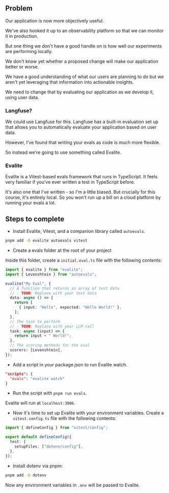 ## Problem

Our application is now more objectively useful.

We've also hooked it up to an observability platform so that we can monitor it in production.

But one thing we don't have a good handle on is how well our experiments are performing locally.

We don't know yet whether a proposed change will make our application better or worse.

We have a good understanding of what our users are planning to do but we aren't yet leveraging that information into actionable insights.

We need to change that by evaluating our application as we develop it, using user data.

### Langfuse?

We could use Langfuse for this. Langfuse has a built-in evaluation set up that allows you to automatically evaluate your application based on user data.

However, I've found that writing your evals as code is much more flexible.

So instead we're going to use something called Evalite.

### Evalite

Evalite is a Vitest-based evals framework that runs in TypeScript. It feels very familiar if you've ever written a test in TypeScript before.

It's also one that I've written - so I'm a little biased. But crucially for this course, it's entirely local. So you won't run up a bill on a cloud platform by running your evals a lot.

## Steps to complete

- Install Evalite, Vitest, and a companion library called `autoevals`.

```bash
pnpm add -D evalite autoevals vitest
```

- Create a evals folder at the root of your project

Inside this folder, create a `initial.eval.ts` file with the following contents:

```ts
import { evalite } from "evalite";
import { Levenshtein } from "autoevals";

evalite("My Eval", {
  // A function that returns an array of test data
  // - TODO: Replace with your test data
  data: async () => {
    return [
      { input: "Hello", expected: "Hello World!" },
    ];
  },
  // The task to perform
  // - TODO: Replace with your LLM call
  task: async (input) => {
    return input + " World!";
  },
  // The scoring methods for the eval
  scorers: [Levenshtein],
});
```

- Add a script in your package.json to run Evalite watch.

```json
"scripts": {
  "evals": "evalite watch"
}
```

- Run the script with `pnpm run evals`.

Evalite will run at `localhost:3006`.

- Now it's time to set up Evalite with your environment variables. Create a `vitest.config.ts` file with the following contents:

```ts
import { defineConfig } from "vitest/config";

export default defineConfig({
  test: {
    setupFiles: ["dotenv/config"],
  },
});
```

- Install dotenv via pnpm:

```bash
pnpm add -D dotenv
```

Now any environment variables in `.env` will be passed to Evalite.
